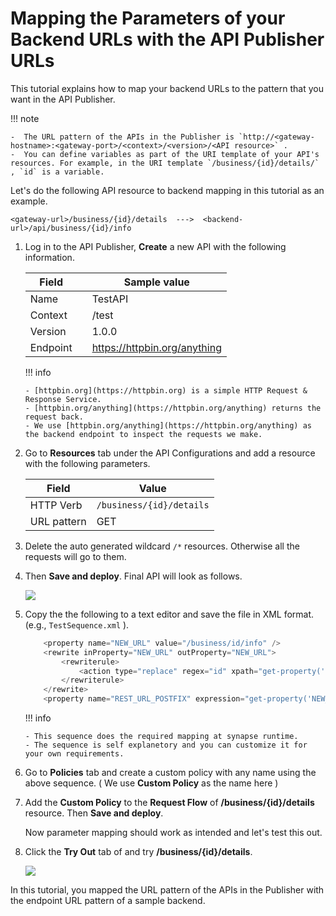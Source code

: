 # Mapping the Parameters of your Backend URLs with the API Publisher URLs

This tutorial explains how to map your backend URLs to the pattern that you want in the API Publisher.   

!!! note

    -  The URL pattern of the APIs in the Publisher is `http://<gateway-hostname>:<gateway-port>/<context>/<version>/<API resource>` .
    -  You can define variables as part of the URI template of your API's resources. For example, in the URI template `/business/{id}/details/` , `id` is a variable.

Let's do the following API resource to backend mapping in this tutorial as an example.

```
<gateway-url>/business/{id}/details  --->  <backend-url>/api/business/{id}/info
```

1.  Log in to the API Publisher, **Create** a new API with the following information.

    | Field         |               |   Sample value                           |
    |---------------|---------------|------------------------------------------|
    | Name          |               |   TestAPI                                |
    | Context       |               |   /test                                  |
    | Version       |               |   1.0.0                                  |
    | Endpoint      |               |   https://httpbin.org/anything           |

    !!! info
        
        - [httpbin.org](https://httpbin.org) is a simple HTTP Request & Response Service.
        - [httpbin.org/anything](https://httpbin.org/anything) returns the request back.
        - We use [httpbin.org/anything](https://httpbin.org/anything) as the backend endpoint to inspect the requests we make.

2. Go to **Resources** tab under the API Configurations and add a resource with the following parameters.

    | Field         |   Value                                                  |
    |---------------|----------------------------------------------------------|
    | HTTP Verb     |   `/business/{id}/details`                      |
    | URL pattern   |   GET                                                    |

3. Delete the auto generated wildcard `/*` resources. Otherwise all the requests will go to them.

4. Then **Save and deploy**. Final API will look as follows.

    [![]({{base_path}}/assets/img/learn/api-gateway/message-mediation/test-api.png)]({{base_path}}/assets/img/learn/api-gateway/message-mediation/test-api.png)

4.  Copy the the following to a text editor and save the file in XML format.  
    (e.g., `TestSequence.xml` ).

    ``` java
        <property name="NEW_URL" value="/business/id/info" />
        <rewrite inProperty="NEW_URL" outProperty="NEW_URL">
            <rewriterule>
                <action type="replace" regex="id" xpath="get-property('uri.var.id')" fragment="path" />
            </rewriterule>
        </rewrite>
        <property name="REST_URL_POSTFIX" expression="get-property('NEW_URL')" scope="axis2" />
    ```
    
    !!! info
        
        - This sequence does the required mapping at synapse runtime.
        - The sequence is self explanetory and you can customize it for your own requirements.

5.  Go to **Policies** tab and create a custom policy with any name using the above sequence. ( We use **Custom Policy** as the name here )

6.  Add the **Custom Policy** to the **Request Flow** of **/business/{id}/details** resource. Then **Save and deploy**.

    Now parameter mapping should work as intended and let's test this out.
 
9.  Click the **Try Out** tab of and try **/business/{id}/details**.

    [![]({{base_path}}/assets/img/learn/api-gateway/message-mediation/test-api-try-out.png)]({{base_path}}/assets/img/learn/api-gateway/message-mediation/test-api-try-out.png)

In this tutorial, you mapped the URL pattern of the APIs in the Publisher with the endpoint URL pattern of a sample backend.
